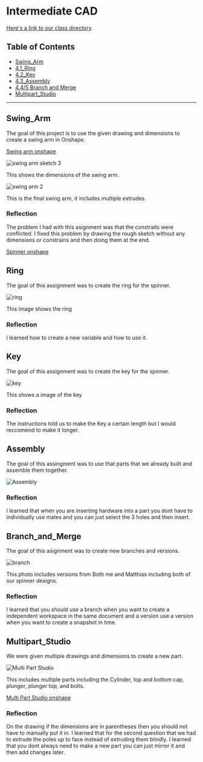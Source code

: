 # Intermediate CAD

[Here's a link to our class directory](https://github.com/chssigma/Class_Accounts).
## Table of Contents
* [Swing_Arm](#Swing_Arm)
* [4.1_Ring](#Ring)
* [4.2_Key](#Key)
* [4.3_Assembly](#Assembly)
* [4.4/5 Branch and Merge](#Branch_and_Merge)
* [Multipart_Studio](#Multipart_Studio)
---

## Swing_Arm 
The goal of this project is to use the given drawing and dimensions to create a swing arm in Onshape.

 [Swing arm onshape](https://cvilleschools.onshape.com/documents/38cffd9b92321ffacaa285ff/w/e6e5636cd8ff9c6a04af5d9c/e/c91c876c5e79c30c59af81c6?renderMode=0&uiState=635690c55902f51d731041dd)
 

![swing arm sketch 3](https://user-images.githubusercontent.com/71402974/197786232-fbbb7629-122f-42e9-9caa-6bfb2cbcbd2e.png)

This shows the dimensions of the swing arm.

![swing arm 2 ](https://user-images.githubusercontent.com/71402974/197785657-308b9a39-d0e9-49f4-bc14-578b1aa41f79.png)

This is the final swing arm, it includes multiple extrudes.

### Reflection 
The problem I had with this asignment was that the constraits were conflicted. I fixed this problem by drawing the rough sketch without any dimensions or constrains and then doing them at the end. 

[Spinner onshape ]([https://cvilleschools.onshape.com/documents/599bcf8a3c0dbc000fd876a4/v/21eb050971f0f538471ca7ec/e/ddc179716c59c8562e0c77ec](https://cvilleschools.onshape.com/documents/599bcf8a3c0dbc000fd876a4/w/1f5119145eb5bfcb4441b8e6/e/ddc179716c59c8562e0c77ec?renderMode=0&uiState=63581adbd69dab1d2971c2ef))

## Ring
The goal of this assignment was to create the ring for the spinner.

![ring](https://user-images.githubusercontent.com/71402974/197541002-cd1d50b1-03db-408f-bdcf-c7af983b60ee.png)

This image shows the ring 

### Reflection 
I learned how to create a new variable and how to use it.

## Key
The goal of this assignment was to create the key for the spinner.

![key](https://user-images.githubusercontent.com/71402974/197542492-a5d48b14-5d41-4322-b4f4-9fb39dfefafb.png)

This shows a image of the key

### Reflection 
The instructions told us to make the Key a certain length but I would reccomend to make it longer.

## Assembly 
The goal of this assingment was to use that parts that we already built and assemble them together.

![Assembly](https://user-images.githubusercontent.com/71402974/197790905-c2627253-1b83-4d85-9b6f-ab82234299cb.png)

### Reflection 
I learned that when you are inserting hardware into a part you dont have to individually use mates and you can just select the 3 holes and then insert.

## Branch_and_Merge
The goal of this asignment was to create new branches and versions.

![branch](https://user-images.githubusercontent.com/71402974/197795208-2c2616d9-2cc8-47aa-a91b-cbae74ba838c.png)

This photo includes versions from Both me and Matthias including both of our spinner designs.

### Reflection 
I learned that you should use a branch when you want to create a independent workspace in the same document and a version use a version when you want to create a snapshot in time.

## Multipart_Studio
We were given multiple drawings and dimensions to create a new part.

![Multi Part Studio](https://user-images.githubusercontent.com/71402974/197843004-b8170aa3-25dc-4ecd-b15e-60295bbfa04a.png)


This includes multiple parts including the Cylinder, top and bottom cap, plunger, plunger top, and bolts.


[Multi Part Studio onshape]([https://cvilleschools.onshape.com/documents/e915585f329254e84de8526b/w/39621b48525bb42968f7557e/e/d2204722f46c47d3f66a3c71](https://cvilleschools.onshape.com/documents/e915585f329254e84de8526b/w/39621b48525bb42968f7557e/e/d2204722f46c47d3f66a3c71?renderMode=0&uiState=63581a5812e82f08ee23d2c6))

### Reflection
On the drawing if the dimensions are in parentheses then you should not have to manually put it in.
I learned that for the second question that we had to extrude the poles up to face instead of extruding them blindly.
I learned that you dont always need to make a new part you can just mirror it and then add changes later.
